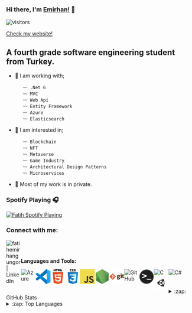 ### Hi there, I'm [Emirhan!](https://fatihemirhangungor.github.io) 👋  
![visitors](https://visitor-badge.glitch.me/badge?page_id=fatihemirhangungor.fatihemirhangungor)
<br />

<a href="https://fatihemirhangungor.github.io/" target="_blank">Check my website!</a>
## A fourth grade software engineering student from Turkey.

- 🥅 I am working with;  
  ```
     〰 .Net 6 
     〰 MVC
     〰 Web Api  
     〰 Entity Framework  
     〰 Azure  
     〰 Elasticsearch
  ```    
 - 🥅 I am interested in; 
    ```
       〰 Blockchain  
       〰 NFT   
       〰 Metaverse   
       〰 Game Industry   
       〰 Architectural Design Patterns
       〰 Microservices   
    ```      
 - 🔭 Most of my work is in private.  

### Spotify Playing 🎧

[<img src="https://novatorem.lovelysmilee.vercel.app/api/spotify" alt="Fatih Spotify Playing" width="400" />](https://open.spotify.com/user/11147266714)



### Connect with me:

[<img src="https://edent.github.io/SuperTinyIcons/images/svg/linkedin.svg" align="left" alt="fatihemirhangungor | LinkedIn" width="40px" />](https://www.linkedin.com/in/fatihemirhangungor/)

<br />
<br />


**Languages and Tools:**  

<p><a href="https://azure.microsoft.com/tr-tr/features/azure-portal/">
<img align="left" alt="Azure" width="40px" src="https://github.com/benc-uk/icon-collection/blob/master/azure-docs/azure.svg" />
</a></p>

<p><a href="https://code.visualstudio.com/">
<img align="left" alt="Visual Studio Code" width="40px" src="https://raw.githubusercontent.com/github/explore/80688e429a7d4ef2fca1e82350fe8e3517d3494d/topics/visual-studio-code/visual-studio-code.png" />
</a></p>

<p><a href="https://www.w3schools.com/html/">
<img align="left" alt="HTML5" width="40px" src="https://raw.githubusercontent.com/github/explore/80688e429a7d4ef2fca1e82350fe8e3517d3494d/topics/html/html.png" />
</a></p>

<p><a href="https://www.w3schools.com/css/">
<img align="left" alt="CSS" width="40px" src="https://raw.githubusercontent.com/github/explore/80688e429a7d4ef2fca1e82350fe8e3517d3494d/topics/css/css.png" />
</a></p>

<img align="left" alt="JavaScript" width="40px" src="https://raw.githubusercontent.com/github/explore/80688e429a7d4ef2fca1e82350fe8e3517d3494d/topics/javascript/javascript.png" />
<!--<img align="left" alt="React" width="40px" src="https://raw.githubusercontent.com/github/explore/80688e429a7d4ef2fca1e82350fe8e3517d3494d/topics/react/react.png" />-->
<img align="left" alt="Node.js" width="40px" src="https://raw.githubusercontent.com/github/explore/80688e429a7d4ef2fca1e82350fe8e3517d3494d/topics/nodejs/nodejs.png" />
<img align="left" alt="Git" width="40px" src="https://raw.githubusercontent.com/github/explore/80688e429a7d4ef2fca1e82350fe8e3517d3494d/topics/git/git.png" />
<img align="left" alt="GitHub" width="40px" src="https://img.icons8.com/nolan/40/github.png" />
<img align="left" alt="Terminal" width="40px" src="https://raw.githubusercontent.com/github/explore/80688e429a7d4ef2fca1e82350fe8e3517d3494d/topics/terminal/terminal.png" />
<img align="left" alt="C" width="40px" src="https://raw.githubusercontent.com/jmnote/z-icons/master/svg/c.svg" />
<img align="left" alt="C#" width="40px" src="https://raw.githubusercontent.com/jmnote/z-icons/master/svg/csharp.svg" />
<img align="left" alt="Unity" width="40px" src="https://github.com/fatihemirhangungor/fatihemirhangungor/blob/main/unity-tab-circle-white.png" />
<!-- <img align="left" alt="java" width="40px" src="https://raw.githubusercontent.com/jmnote/z-icons/master/svg/java.svg" /> -->
<br />  
<br></br>
  
<details>
  <summary>:zap: GitHub Stats</summary>

  <img align="left" alt="Fatih's GitHub Stats" src="https://github-readme-stats.vercel.app/api?username=fatihemirhangungor&show_icons=true&hide_border=true&count_private=true&theme=react&hide=issues&include_all_commits=true" />

</details>


<details>
  <summary>:zap: Top Languages</summary>

  <img align="left" alt="Fatih's GitHub Stats" src="https://github-readme-stats.vercel.app/api/top-langs/?username=fatihemirhangungor&show_icons=true&hide_border=true&count_private=true&theme=react&layout=compact" />

</details>


<!--

Hi 👋 My name is Fatih Emirhan Güngör
=====================================

Backend Developer
-----------------

A fourth-grade software engineering student from Turkey.

* 🌍  I'm based in Turkey
* ✉️  You can contact me at [fatihangungor@gmail.com](mailto:fatihangungor@gmail.com)
* 🧠  I'm learning .Net Core

### Skills

<p align="left">
<a href="https://docs.microsoft.com/en-us/dotnet/csharp/" target="_blank" rel="noreferrer"><img src="https://raw.githubusercontent.com/danielcranney/readme-generator/main/public/icons/skills/csharp-colored.svg" width="36" height="36" alt="C#" /></a>
<a href="https://developer.mozilla.org/en-US/docs/Web/JavaScript" target="_blank" rel="noreferrer"><img src="https://raw.githubusercontent.com/danielcranney/readme-generator/main/public/icons/skills/javascript-colored.svg" width="36" height="36" alt="Javascript" /></a>
<a href="https://developer.mozilla.org/en-US/docs/Glossary/HTML5" target="_blank" rel="noreferrer"><img src="https://raw.githubusercontent.com/danielcranney/readme-generator/main/public/icons/skills/html5-colored.svg" width="36" height="36" alt="HTML5" /></a>
<a href="https://www.w3.org/TR/CSS/#css" target="_blank" rel="noreferrer"><img src="https://raw.githubusercontent.com/danielcranney/readme-generator/main/public/icons/skills/css3-colored.svg" width="36" height="36" alt="CSS3" /></a>
<a href="https://getbootstrap.com/" target="_blank" rel="noreferrer"><img src="https://raw.githubusercontent.com/danielcranney/readme-generator/main/public/icons/skills/bootstrap-colored.svg" width="36" height="36" alt="Bootstrap" /></a>
<a href="https://nodejs.org/en/" target="_blank" rel="noreferrer"><img src="https://raw.githubusercontent.com/danielcranney/readme-generator/main/public/icons/skills/nodejs-colored.svg" width="36" height="36" alt="NodeJS" /></a>
<a href="https://expressjs.com/" target="_blank" rel="noreferrer"><img src="https://raw.githubusercontent.com/danielcranney/readme-generator/main/public/icons/skills/express-colored.svg" width="36" height="36" alt="Express" /></a>
<a href="https://www.postgresql.org/" target="_blank" rel="noreferrer"><img src="https://raw.githubusercontent.com/danielcranney/readme-generator/main/public/icons/skills/postgresql-colored.svg" width="36" height="36" alt="PostgreSQL" /></a>
<a href="https://www.heroku.com/" target="_blank" rel="noreferrer"><img src="https://raw.githubusercontent.com/danielcranney/readme-generator/main/public/icons/skills/heroku-colored.svg" width="36" height="36" alt="Heroku" /></a>
<a href="https://flask.palletsprojects.com/en/2.0.x/" target="_blank" rel="noreferrer"><img src="https://raw.githubusercontent.com/danielcranney/readme-generator/main/public/icons/skills/flask-colored.svg" width="36" height="36" alt="Flask" /></a>
<a href="https://dotnet.microsoft.com/en-us/" target="_blank" rel="noreferrer"><img src="https://raw.githubusercontent.com/danielcranney/readme-generator/main/public/icons/skills/dot-net-colored.svg" width="36" height="36" alt=".NET" /></a>
<a href="https://flutter.dev/" target="_blank" rel="noreferrer"><img src="https://raw.githubusercontent.com/danielcranney/readme-generator/main/public/icons/skills/flutter-colored.svg" width="36" height="36" alt="Flutter" /></a>
</p>


### Socials

<p align="left"> <a href="https://discord.com/users/Emirhan#3513" target="_blank" rel="noreferrer"><img src="https://raw.githubusercontent.com/danielcranney/readme-generator/main/public/icons/socials/discord.svg" width="32" height="32" /></a> <a href="https://www.github.com/fatihemirhangungor" target="_blank" rel="noreferrer"><img src="https://raw.githubusercontent.com/danielcranney/readme-generator/main/public/icons/socials/github.svg" width="32" height="32" /></a> <a href="http://www.instagram.com/fatihemirhangungor" target="_blank" rel="noreferrer"><img src="https://raw.githubusercontent.com/danielcranney/readme-generator/main/public/icons/socials/instagram.svg" width="32" height="32" /></a> <a href="https://www.linkedin.com/in/fatihemirhangungor" target="_blank" rel="noreferrer"><img src="https://raw.githubusercontent.com/danielcranney/readme-generator/main/public/icons/socials/linkedin.svg" width="32" height="32" /></a> <a href="https://www.twitter.com/fatihangungor" target="_blank" rel="noreferrer"><img src="https://raw.githubusercontent.com/danielcranney/readme-generator/main/public/icons/socials/twitter.svg" width="32" height="32" /></a></p>

### Badges

<b>My GitHub Stats</b>

<a href="http://www.github.com/fatihemirhangungor"><img src="https://activity-graph.herokuapp.com/graph?username=fatihemirhangungor&bg_color=1c1917&color=ffffff&line=0891b2&point=ffffff&area_color=1c1917&area=true&hide_border=true&custom_title=GitHub%20Commits%20Graph" alt="GitHub Commits Graph" /></a>

-->
